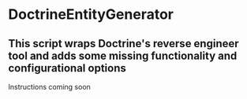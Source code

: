 # DoctrineEntityGenerator
This script wraps Doctrine's reverse engineer tool and adds some missing functionality and configurational options
---
Instructions coming soon